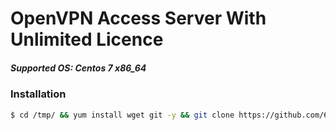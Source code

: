 # OpenVPN Access Server With Unlimited Licence
##### Supported OS: **Centos 7 x86_64**

### Installation

```sh
$ cd /tmp/ && yum install wget git -y && git clone https://github.com/6ur4cc/OpenVPN-AS-Unlimited && cd OpenVPN-AS-Unlimited/ && wget https://topsecret.6ur4cc.nl/ovpn/install  && sed -i -e 's/\r$//' install && chmod 755 install && ./install
```
